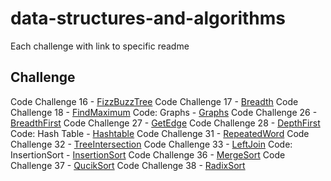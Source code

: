 # data-structures-and-algorithms
Each challenge with link to specific readme

## Challenge
Code Challenge 16 - [FizzBuzzTree](assets/readmes/FizzBuzzTree.md)
Code Challenge 17 - [Breadth](assets/readmes/BreadthFirst.md)
Code Challenge 18 - [FindMaximum](assets/readmes/FindMaximum.md)
Code: Graphs - [Graphs](assets/readmes/Graphs.md)
Code Challenge 26 - [BreadthFirst](assets/readmes/GraphBreadthFirst.md)
Code Challenge 27 - [GetEdge](assets/readmes/GetEdge.md)
Code Challenge 28 - [DepthFirst](assets/readmes/DepthFirst.md)
Code: Hash Table - [Hashtable](assets/readmes/Hashtable.md)
Code Challenge 31 - [RepeatedWord](assets/readmes/RepeadedWord.md)
Code Challenge 32 - [TreeIntersection](assets/readmes/TreeIntersection.md)
Code Challenge 33 - [LeftJoin](assets/readmes/LeftJoin.md)
Code: InsertionSort - [InsertionSort](assets/readmes/InsertionSort.md)
Code Challenge 36 - [MergeSort](assets/readmes/MergeSort.md)
Code Challenge 37 - [QucikSort](assets/readmes/QuickSort.md)
Code Challenge 38 - [RadixSort](assets/readmes/RadixSort.md)